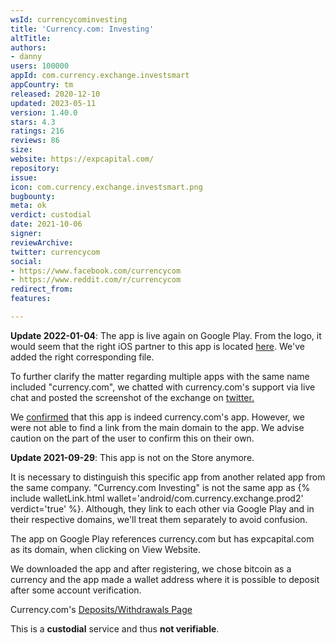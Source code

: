 ```yaml
---
wsId: currencycominvesting
title: 'Currency.com: Investing'
altTitle: 
authors:
- danny
users: 100000
appId: com.currency.exchange.investsmart
appCountry: tm
released: 2020-12-10
updated: 2023-05-11
version: 1.40.0
stars: 4.3
ratings: 216
reviews: 86
size: 
website: https://expcapital.com/
repository: 
issue: 
icon: com.currency.exchange.investsmart.png
bugbounty: 
meta: ok
verdict: custodial
date: 2021-10-06
signer: 
reviewArchive: 
twitter: currencycom
social:
- https://www.facebook.com/currencycom
- https://www.reddit.com/r/currencycom
redirect_from: 
features: 

---
```


**Update 2022-01-04**: The app is live again on Google Play. From the logo, it would seem that the right iOS partner to this app is located [here](https://apps.apple.com/tm/app/currency-com-investing/id1499070397). We've added the right corresponding file.

To further clarify the matter regarding multiple apps with the same name included "currency.com", we chatted with currency.com's support via live chat and posted the screenshot of the exchange on [twitter.](https://twitter.com/BitcoinWalletz/status/1478277878617763841)

We [confirmed](https://twitter.com/BitcoinWalletz/status/1478282020501348357) that this app is indeed currency.com's app. However, we were not able to find a link from the main domain to the app. We advise caution on the part of the user to confirm this on their own.

**Update 2021-09-29**: This app is not on the Store anymore.

It is necessary to distinguish this specific app from another related app from the same company. "Currency.com Investing" is not the same app as {% include walletLink.html wallet='android/com.currency.exchange.prod2' verdict='true' %}. Although, they link to each other via Google Play and in their respective domains, we'll treat them separately to avoid confusion. 

The app on Google Play references currency.com but has expcapital.com as its domain, when clicking on View Website.

We downloaded the app and after registering, we chose bitcoin as a currency and the app made a wallet address where it is possible to deposit after some account verification. 

Currency.com's [Deposits/Withdrawals Page](https://currency.com/deposits-withdrawals)

This is a **custodial** service and thus **not verifiable**.

